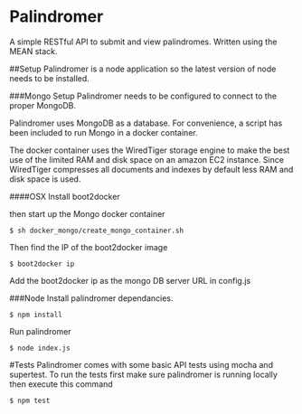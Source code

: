 Palindromer
===========
A simple RESTful API to submit and view palindromes. Written using the MEAN stack.

##Setup
Palindromer is a node application so the latest version of node needs to be installed.

###Mongo Setup
Palindromer needs to be configured to connect to the proper MongoDB.

Palindromer uses MongoDB as a database. For convenience, a script has been included to run Mongo in a docker container.

The docker container uses the WiredTiger storage engine to make the best use of the limited RAM and disk space on an amazon EC2 instance. Since WiredTiger compresses all documents and indexes by default less RAM and disk space is used.

####OSX
Install boot2docker

then start up the Mongo docker container
```
$ sh docker_mongo/create_mongo_container.sh
```
Then find the IP of the boot2docker image
```
$ boot2docker ip
```
Add the boot2docker ip as the mongo DB server URL in config.js

###Node
Install palindromer dependancies.
```
$ npm install
```
Run palindromer
```
$ node index.js
```

#Tests
Palindromer comes with some basic API tests using mocha and supertest. 
To run the tests first make sure palindromer is running locally then execute this command
```
$ npm test
```



